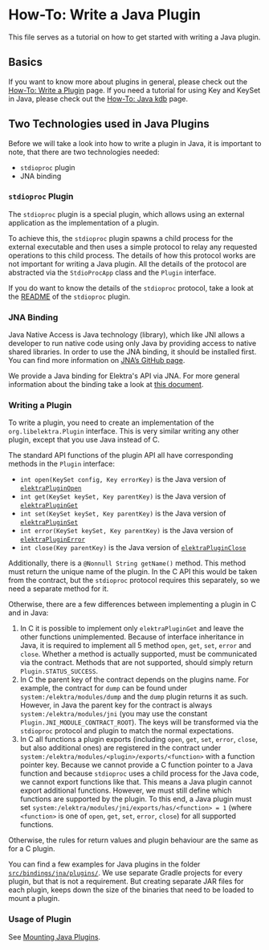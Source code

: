 # How-To: Write a Java Plugin

This file serves as a tutorial on how to get started with writing a Java plugin.

## Basics

If you want to know more about plugins in general, please check out the [How-To: Write a Plugin](/doc/tutorials/plugins.md) page.
If you need a tutorial for using Key and KeySet in Java, please check out the [How-To: Java kdb](/doc/tutorials/java-kdb.md) page.

## Two Technologies used in Java Plugins

Before we will take a look into how to write a plugin in Java, it is important to note, that there are two technologies needed:

- `stdioproc` plugin
- JNA binding

### `stdioproc` Plugin

The `stdioproc` plugin is a special plugin, which allows using an external application as the implementation of a plugin.

To achieve this, the `stdioproc` plugin spawns a child process for the external executable and then uses a simple protocol to relay any requested operations to this child process.
The details of how this protocol works are not important for writing a Java plugin.
All the details of the protocol are abstracted via the `StdioProcApp` class and the `Plugin` interface.

If you do want to know the details of the `stdioproc` protocol, take a look at the [README](../../src/plugins/stdioproc/README.md) of the `stdioproc` plugin.

### JNA Binding

Java Native Access is Java technology (library), which like JNI allows a developer to run native code using only Java by providing access to native shared libraries. In order to use the JNA binding, it should be installed first. You can find more information on [JNA’s GitHub page](https://github.com/java-native-access/jna).

We provide a Java binding for Elektra's API via JNA.
For more general information about the binding take a look at [this document](java-kdb.md).

### Writing a Plugin

To write a plugin, you need to create an implementation of the `org.libelektra.Plugin` interface.
This is very similar writing any other plugin, except that you use Java instead of C.

The standard API functions of the plugin API all have corresponding methods in the `Plugin` interface:

- `int open(KeySet config, Key errorKey)` is the Java version of [`elektraPluginOpen`](https://doc.libelektra.org/api/latest/html/group__plugin.html#ga23c2eb3584e38a4d494eb8f91e5e3d8d)
- `int get(KeySet keySet, Key parentKey)` is the Java version of [`elektraPluginGet`](https://doc.libelektra.org/api/latest/html/group__plugin.html#gacb69f3441c6d84241b4362f958fbe313)
- `int set(KeySet keySet, Key parentKey)` is the Java version of [`elektraPluginSet`](https://doc.libelektra.org/api/latest/html/group__plugin.html#gae65781a1deb34efc79c8cb9d9174842c)
- `int error(KeySet keySet, Key parentKey)` is the Java version of [`elektraPluginError`](https://doc.libelektra.org/api/latest/html/group__plugin.html#gad74b35f558ac7c3262f6069c5c47dc79)
- `int close(Key parentKey)` is the Java version of [`elektraPluginClose`](https://doc.libelektra.org/api/latest/html/group__plugin.html#ga1236aefe5b2baf8b7bf636ba5aa9ea29)

Additionally, there is a `@Nonnull String getName()` method.
This method must return the unique name of the plugin.
In the C API this would be taken from the contract, but the `stdioproc` protocol requires this separately, so we need a separate method for it.

Otherwise, there are a few differences between implementing a plugin in C and in Java:

1. In C it is possible to implement only `elektraPluginGet` and leave the other functions unimplemented.
   Because of interface inheritance in Java, it is required to implement all 5 method `open`, `get`, `set`, `error` and `close`.
   Whether a method is actually supported, must be communicated via the contract.
   Methods that are not supported, should simply return `Plugin.STATUS_SUCCESS`.
2. In C the parent key of the contract depends on the plugins name.
   For example, the contract for `dump` can be found under `system:/elektra/modules/dump` and the `dump` plugin returns it as such.
   However, in Java the parent key for the contract is always `system:/elektra/modules/jni` (you may use the constant `Plugin.JNI_MODULE_CONTRACT_ROOT`).
   The keys will be transformed via the `stdioproc` protocol and plugin to match the normal expectations.
3. In C all functions a plugin exports (including `open`, `get`, `set`, `error`, `close`, but also additional ones) are registered in the contract under `system:/elektra/modules/<plugin>/exports/<function>` with a function pointer key.
   Because we cannot provide a C function pointer to a Java function and because `stdioproc` uses a child process for the Java code, we cannot export functions like that.
   This means a Java plugin cannot export additional functions.
   However, we must still define which functions are supported by the plugin.
   To this end, a Java plugin must set `system:/elektra/modules/jni/exports/has/<function> = 1` (where `<function>` is one of `open`, `get`, `set`, `error`, `close`) for all supported functions.

Otherwise, the rules for return values and plugin behaviour are the same as for a C plugin.

You can find a few examples for Java plugins in the folder [`src/bindings/jna/plugins/`](../../src/bindings/jna/plugins/).
We use separate Gradle projects for every plugin, but that is not a requirement.
But creating separate JAR files for each plugin, keeps down the size of the binaries that need to be loaded to mount a plugin.

### Usage of Plugin

See [Mounting Java Plugins](mount-java.md).
